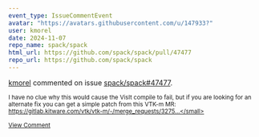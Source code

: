 ```yaml
---
event_type: IssueCommentEvent
avatar: "https://avatars.githubusercontent.com/u/147933?"
user: kmorel
date: 2024-11-07
repo_name: spack/spack
html_url: https://github.com/spack/spack/pull/47477
repo_url: https://github.com/spack/spack
---
```


<a href='https://github.com/kmorel' target='_blank'>kmorel</a> commented on issue <a href='https://github.com/spack/spack/pull/47477' target='_blank'>spack/spack#47477</a>.

<small>I have no clue why this would cause the VisIt compile to fail, but if you are looking for an alternate fix you can get a simple patch from this VTK-m MR: https://gitlab.kitware.com/vtk/vtk-m/-/merge_requests/3275...</small>

<a href='https://github.com/spack/spack/pull/47477' target='_blank'>View Comment</a>